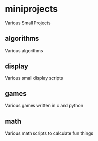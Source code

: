 miniprojects
============

Various Small Projects

algorithms
----------
Various algorithms

display
-------
Various small display scripts

games
-----
Various games written in c and python

math
----
Various math scripts to calculate fun things
